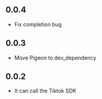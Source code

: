 ## 0.0.4
* Fix completion bug

## 0.0.3
* Move Pigeon to dev_dependency 

## 0.0.2

* It can call the Tiktok SDK
